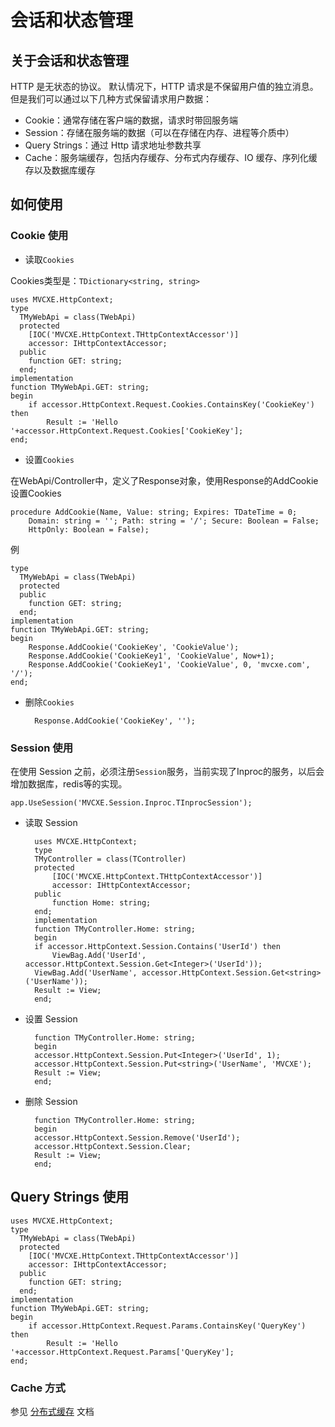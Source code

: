 # 会话和状态管理

## 关于会话和状态管理
HTTP 是无状态的协议。 默认情况下，HTTP 请求是不保留用户值的独立消息。但是我们可以通过以下几种方式保留请求用户数据：

- Cookie：通常存储在客户端的数据，请求时带回服务端
- Session：存储在服务端的数据（可以在存储在内存、进程等介质中）
- Query Strings：通过 Http 请求地址参数共享
- Cache：服务端缓存，包括内存缓存、分布式内存缓存、IO 缓存、序列化缓存以及数据库缓存

## 如何使用
### Cookie 使用

- 读取`Cookies`

Cookies类型是：`TDictionary<string, string>`

    uses MVCXE.HttpContext;
    type
      TMyWebApi = class(TWebApi)
      protected
        [IOC('MVCXE.HttpContext.THttpContextAccessor')]
        accessor: IHttpContextAccessor;
      public
        function GET: string;
      end;
    implementation
    function TMyWebApi.GET: string;
    begin
        if accessor.HttpContext.Request.Cookies.ContainsKey('CookieKey') then
            Result := 'Hello '+accessor.HttpContext.Request.Cookies['CookieKey'];
    end;

- 设置`Cookies`

在WebApi/Controller中，定义了Response对象，使用Response的AddCookie设置Cookies

    procedure AddCookie(Name, Value: string; Expires: TDateTime = 0;
        Domain: string = ''; Path: string = '/'; Secure: Boolean = False;
        HttpOnly: Boolean = False);

例

    type
      TMyWebApi = class(TWebApi)
      protected
      public
        function GET: string;
      end;
    implementation
    function TMyWebApi.GET: string;
    begin
        Response.AddCookie('CookieKey', 'CookieValue');
        Response.AddCookie('CookieKey1', 'CookieValue', Now+1);
        Response.AddCookie('CookieKey1', 'CookieValue', 0, 'mvcxe.com', '/');
    end;

- 删除`Cookies`

        Response.AddCookie('CookieKey', '');

### Session 使用
在使用 Session 之前，必须注册`Session`服务，当前实现了Inproc的服务，以后会增加数据库，redis等的实现。

    app.UseSession('MVCXE.Session.Inproc.TInprocSession');

- 读取 Session

        uses MVCXE.HttpContext;
        type
        TMyController = class(TController)
        protected
            [IOC('MVCXE.HttpContext.THttpContextAccessor')]
            accessor: IHttpContextAccessor;
        public
            function Home: string;
        end;
        implementation
        function TMyController.Home: string;
        begin
        if accessor.HttpContext.Session.Contains('UserId') then
            ViewBag.Add('UserId', accessor.HttpContext.Session.Get<Integer>('UserId'));
        ViewBag.Add('UserName', accessor.HttpContext.Session.Get<string>('UserName'));
        Result := View;
        end;

- 设置 Session

        function TMyController.Home: string;
        begin
        accessor.HttpContext.Session.Put<Integer>('UserId', 1);
        accessor.HttpContext.Session.Put<string>('UserName', 'MVCXE');
        Result := View;
        end;

- 删除 Session

        function TMyController.Home: string;
        begin
        accessor.HttpContext.Session.Remove('UserId');
        accessor.HttpContext.Session.Clear;
        Result := View;
        end;

## Query Strings 使用

    uses MVCXE.HttpContext;
    type
      TMyWebApi = class(TWebApi)
      protected
        [IOC('MVCXE.HttpContext.THttpContextAccessor')]
        accessor: IHttpContextAccessor;
      public
        function GET: string;
      end;
    implementation
    function TMyWebApi.GET: string;
    begin
        if accessor.HttpContext.Request.Params.ContainsKey('QueryKey') then
            Result := 'Hello '+accessor.HttpContext.Request.Params['QueryKey'];
    end;

### Cache 方式
参见 [分布式缓存](cache.md) 文档

